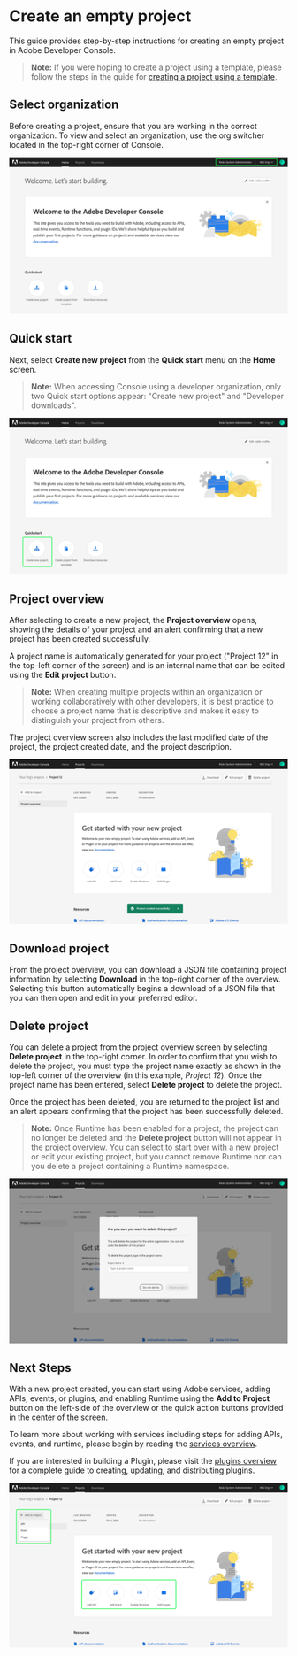 # Create an empty project

This guide provides step-by-step instructions for creating an empty project in Adobe Developer Console.

> **Note:** If you were hoping to create a project using a template, please follow the steps in the guide for [creating a project using a template](template-project.md).

## Select organization

Before creating a project, ensure that you are working in the correct organization. To view and select an organization, use the org switcher located in the top-right corner of Console.

![Organization switcher in Console](images/switch-organizations.png)

## Quick start

Next, select **Create new project** from the **Quick start** menu on the **Home** screen.

> **Note:** When accessing Console using a developer organization, only two Quick start options appear: "Create new project" and "Developer downloads".

![](images/create-new-project-quick-start.png)

## Project overview

After selecting to create a new project, the **Project overview** opens, showing the details of your project and an alert confirming that a new project has been created successfully.

A project name is automatically generated for your project ("Project 12" in the top-left corner of the screen) and is an internal name that can be edited using the **Edit project** button.

> **Note:** When creating multiple projects within an organization or working collaboratively with other developers, it is best practice to choose a project name that is descriptive and makes it easy to distinguish your project from others.

The project overview screen also includes the last modified date of the project, the project created date, and the project description.

![](images/new-project-created.png)

## Download project

From the project overview, you can download a JSON file containing project information by selecting **Download** in the top-right corner of the overview. Selecting this button automatically begins a download of a JSON file that you can then open and edit in your preferred editor.

## Delete project

You can delete a project from the project overview screen by selecting **Delete project** in the top-right corner. In order to confirm that you wish to delete the project, you must type the project name exactly as shown in the top-left corner of the overview (in this example, *Project 12*). Once the project name has been entered, select **Delete project** to delete the project.

Once the project has been deleted, you are returned to the project list and an alert appears confirming that the project has been successfully deleted.

> **Note:** Once Runtime has been enabled for a project, the project can no longer be deleted and the **Delete project** button will not appear in the project overview. You can select to start over with a new project or edit your existing project, but you cannot remove Runtime nor can you delete a project containing a Runtime namespace.

![](images/project-delete.png)

## Next Steps

With a new project created, you can start using Adobe services, adding APIs, events, or plugins, and enabling Runtime using the **Add to Project** button on the left-side of the overview or the quick action buttons provided in the center of the screen.

To learn more about working with services including steps for adding APIs, events, and runtime, please begin by reading the [services overview](services.md).

If you are interested in building a Plugin, please visit the [plugins overview](plugin-project.md) for a complete guide to creating, updating, and distributing plugins.

![](images/empty-project-add-to-project.png)
